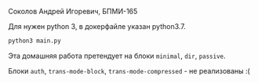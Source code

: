 Соколов Андрей Игоревич, БПМИ-165

Для нужен python 3, в докерфайле указан python3.7.

```bash
python3 main.py
```

Эта домашняя работа претендует на блоки `minimal`, `dir`, `passive`.

Блоки `auth`, `trans-mode-block`, `trans-mode-compressed` - не реализованы :(